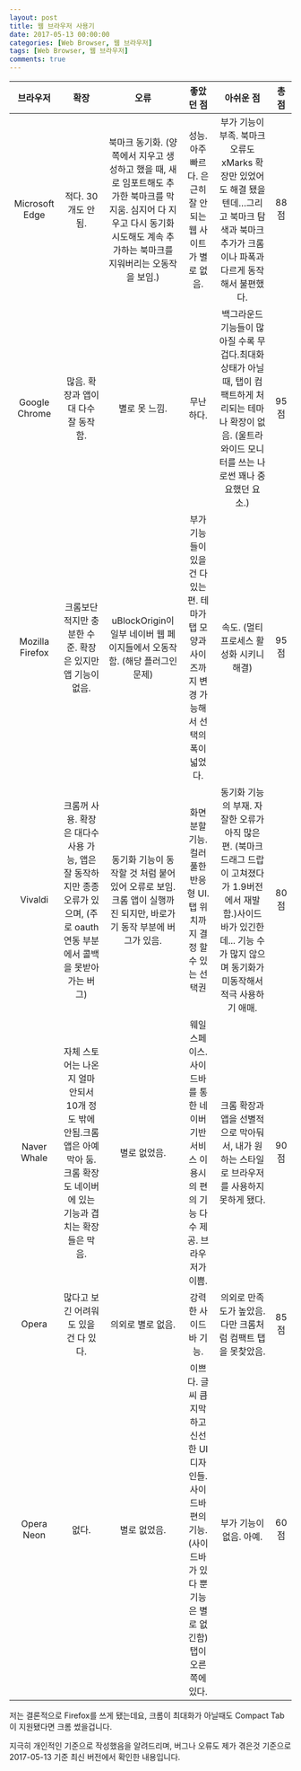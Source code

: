```yaml
---
layout: post
title: 웹 브라우저 사용기
date: 2017-05-13 00:00:00
categories: [Web Browser, 웹 브라우저]
tags: [Web Browser, 웹 브라우저]
comments: true
---
```

|브라우저|확장|오류|좋았던 점|아쉬운 점|총점|
|:---:|:---:|:---:|:---:|:---:|:---:|
|Microsoft Edge|적다. 30개도 안됨.|북마크 동기화. (양쪽에서 지우고 생성하고 했을 때, 새로 임포트해도 추가한 북마크를 막 지움.  심지어 다 지우고 다시 동기화 시도해도 계속 추가하는 북마크를 지워버리는 오동작을 보임.)|성능. 아주 빠르다. 은근히 잘 안되는 웹 사이트가 별로 없음.|부가 기능이 부족. 북마크 오류도 xMarks 확장만 있었어도 해결 됐을텐데…그리고 북마크 탐색과 북마크 추가가 크롬이나 파폭과 다르게 동작해서 불편했다.|88점|
|Google Chrome|많음. 확장과 앱이 대 다수 잘 동작함.|별로 못 느낌.|무난하다.|백그라운드 기능들이 많아질 수록 무겁다.최대화 상태가 아닐 때, 탭이 컴팩트하게 처리되는 테마나 확장이 없음. (울트라 와이드 모니터를 쓰는 나로썬 꽤나 중요했던 요소.)|95점|
|Mozilla Firefox|크롬보단 적지만 충분한 수준. 확장은 있지만 앱 기능이 없음.|uBlockOrigin이 일부 네이버 웹 페이지들에서 오동작함. (해당 플러그인 문제)|부가 기능들이 있을 건 다 있는 편. 테마가 탭 모양과 사이즈까지 변경 가능해서 선택의 폭이 넓었다.|속도. (멀티 프로세스 활성화 시키니 해결)|95점|
|Vivaldi|크롬꺼 사용. 확장은 대다수 사용 가능, 앱은 잘 동작하지만 종종 오류가 있으며, (주로 oauth 연동 부분에서 콜백을 못받아가는 버그)|동기화 기능이 동작할 것 처럼 붙어 있어 오류로 보임.크롬 앱이 실행까진 되지만, 바로가기 동작 부분에 버그가 있음.|화면 분할 기능. 컬러풀한 반응형 UI.탭 위치까지 결정 할 수 있는 선택권|동기화 기능의 부재. 자잘한 오류가 아직 많은 편. (북마크 드래그 드랍이 고쳐졌다가 1.9버전에서 재발 함.)사이드 바가 있긴한데... 기능 수가 많지 않으며 동기화가 미동작해서 적극 사용하기 애매.|80점|
|Naver Whale|자체 스토어는 나온 지 얼마 안되서 10개 정도 밖에 안됨.크롬 앱은 아예 막아 둠. 크롬 확장도 네이버에 있는 기능과 겹치는 확장들은 막음.|별로 없었음.|웨일 스페이스. 사이드바를 통한 네이버 기반 서비스 이용시의 편의 기능 다수 제공. 브라우저가 이쁨.|크롬 확장과 앱을 선별적으로 막아둬서, 내가 원하는 스타일로 브라우저를 사용하지 못하게 됐다.|90점|
|Opera|많다고 보긴 어려워도 있을 건 다 있다.|의외로 별로 없음.|강력한 사이드바 기능.|의외로 만족도가 높았음. 다만 크롬처럼 컴팩트 탭을 못찾았음.|85점|
|Opera Neon|없다.|별로 없었음.|이쁘다. 글씨 큼지막하고 신선한 UI 디자인들.사이드바 편의 기능. (사이드바가 있다 뿐 기능은 별로 없긴함)탭이 오른쪽에 있다.|부가 기능이 없음. 아예.|60점|

저는 결론적으로 Firefox를 쓰게 됐는데요, 크롬이 최대화가 아닐때도 Compact Tab이 지원됐다면 크롬 썼을겁니다.

지극히 개인적인 기준으로 작성했음을 알려드리며, 버그나 오류도 제가 겪은것 기준으로 2017-05-13 기준 최신 버전에서 확인한 내용입니다.
